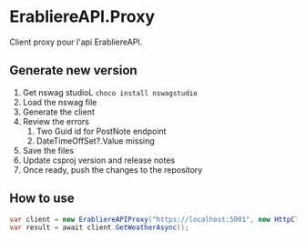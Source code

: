 # ErabliereAPI.Proxy

Client proxy pour l'api ErabliereAPI.

## Generate new version

1. Get nswag studioL ```choco install nswagstudio```
2. Load the nswag file
3. Generate the client
4. Review the errors
   1. Two Guid id for PostNote endpoint
   2. DateTimeOffSet?.Value missing
5. Save the files
6. Update csproj version and release notes
7. Once ready, push the changes to the repository

## How to use

```csharp
var client = new ErabliereAPIProxy("https://localhost:5001", new HttpClient());
var result = await client.GetWeatherAsync();
```